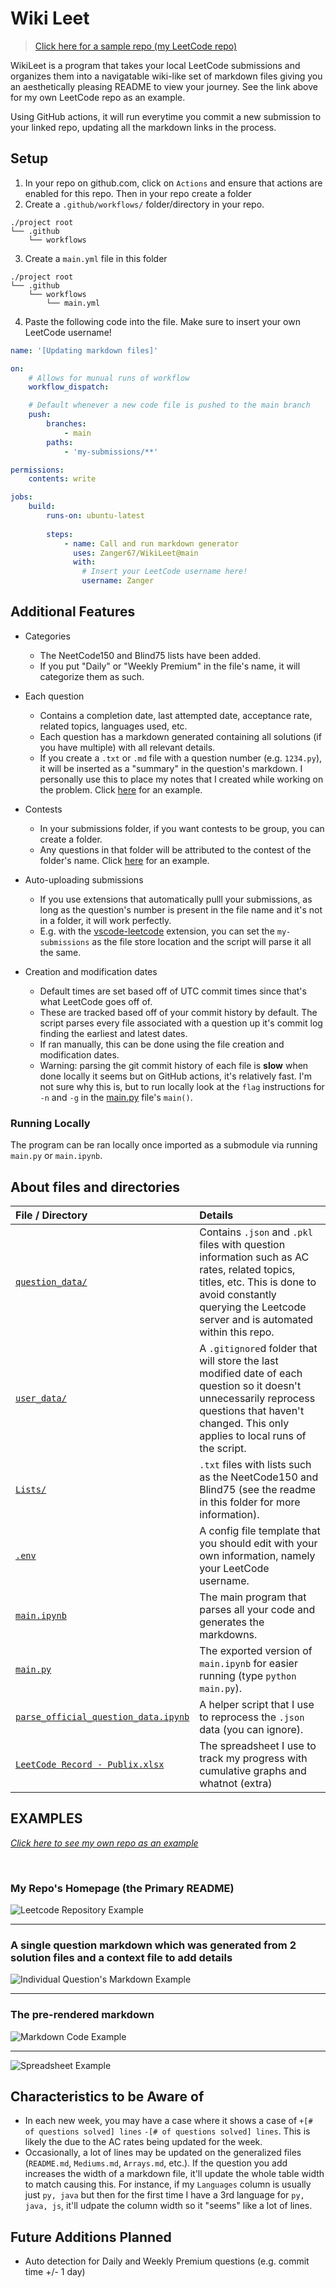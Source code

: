 # Wiki Leet

> [Click here for a sample repo (my LeetCode repo)](https://github.com/Zanger67/leetcode)

WikiLeet is a program that takes your local LeetCode submissions and organizes them into a navigatable wiki-like set of markdown files giving you an aesthetically pleasing README to view your journey. See the link above for my own LeetCode repo as an example.

Using GitHub actions, it will run everytime you commit a new submission to your linked repo, updating all the markdown links in the process. 


## Setup

1. In your repo on github.com, click on `Actions` and ensure that actions are enabled for this repo. Then in your repo create a folder 
2. Create a `.github/workflows/` folder/directory in your repo.
```
./project root
└── .github
    └── workflows
```
3. Create a `main.yml` file in this folder
```
./project root
└── .github
    └── workflows
        └── main.yml
```
4. Paste the following code into the file. Make sure to insert your own LeetCode username!

```yml
name: '[Updating markdown files]'

on:
    # Allows for munual runs of workflow
    workflow_dispatch:

    # Default whenever a new code file is pushed to the main branch
    push:
        branches:
            - main
        paths:
            - 'my-submissions/**'

permissions:
    contents: write

jobs:
    build:
        runs-on: ubuntu-latest
        
        steps:
            - name: Call and run markdown generator
              uses: Zanger67/WikiLeet@main
              with:
                # Insert your LeetCode username here!
                username: Zanger
```

<!-- Insert gif of it running and creating all the markdowns -->

## Additional Features

- Categories
  - The NeetCode150 and Blind75 lists have been added.
  - If you put "Daily" or "Weekly Premium" in the file's name, it will categorize them as such.

- Each question
    -   Contains a completion date, last attempted date, acceptance rate, related topics, languages used, etc.
    -   Each question has a markdown generated containing all solutions (if you have multiple) with all relevant details.
    -   If you create a `.txt` or `.md` file with a question number (e.g. `1234.py`), it will be inserted as a "summary" in the question's markdown. I personally use this to place my notes that I created while working on the problem. Click [here](https://github.com/Zanger67/leetcode/blob/main/markdowns/_3213.%20Construct%20String%20with%20Minimum%20Cost.md) for an example.

- Contests
  - In your submissions folder, if you want contests to be group, you can create a folder.
  - Any questions in that folder will be attributed to the contest of the folder's name. Click [here](https://github.com/Zanger67/leetcode/tree/main/my-submissions) for an example.

- Auto-uploading submissions
  - If you use extensions that automatically pulll your submissions, as long as the question's number is present in the file name and it's not in a folder, it will work perfectly.
  - E.g. with the [vscode-leetcode](https://github.com/LeetCode-OpenSource/vscode-leetcode/tree/master) extension, you can set the `my-submissions` as the file store location and the script will parse it all the same.

- Creation and modification dates
  - Default times are set based off of UTC commit times since that's what LeetCode goes off of.
  - These are tracked based off of your commit history by default. The script parses every file associated with a question up it's commit log finding the earliest and latest dates.
  - If ran manually, this can be done using the file creation and modification dates.
  - Warning: parsing the git commit history of each file is **slow** when done locally it seems but on GitHub actions, it's relatively fast. I'm not sure why this is, but to run locally look at the `flag` instructions for `-n` and `-g` in the [main.py](main.py) file's `main()`.


### Running Locally
The program can be ran locally once imported as a submodule via running `main.py` or `main.ipynb`.

<!-- Insert instructions for submodule import and the run instructions -->

## About files and directories

| File / Directory                                                           | Details                                                                                                                                                                                                                                                      |
| :------------------------------------------------------------------------- | :----------------------------------------------------------------------------------------------------------------------------------------------------------------------------------------------------------------------------------------------------------- |
| [`question_data/`](question_data/)                                         | Contains `.json` and `.pkl` files with question information such as AC rates, related topics, titles, etc. This is done to avoid constantly querying the Leetcode server and is automated within this repo. |
| [`user_data/`](user_data/)                                                 | A `.gitignore`d folder that will store the last modified date of each question so it doesn't unnecessarily reprocess questions that haven't changed. This only applies to local runs of the script.                                                                                                         |
| [`Lists/`](Lists/)                                                         | `.txt` files with lists such as the NeetCode150 and Blind75 (see the readme in this folder for more information).                                                                                                                                                   |
| [`.env`](.env.sample)                                                      | A config file template that you should edit with your own information, namely your LeetCode username.                                                                                                                                  |
| [`main.ipynb`](main.ipynb)                                                 | The main program that parses all your code and generates the markdowns.                                                                                                                                                                                      |
| [`main.py`](main.py)                                                       | The exported version of `main.ipynb` for easier running (type `python main.py`).                                                                                                                                                                             |
| [`parse_official_question_data.ipynb`](parse_official_question_data.ipynb) | A helper script that I use to reprocess the `.json` data (you can ignore).                                                                                                                                                                                   |
| [`LeetCode Record - Publix.xlsx`](<LeetCode Record - Publix.xlsx>)         | The spreadsheet I use to track my progress with cumulative graphs and whatnot (extra)                                                                                                                                                                        |

## EXAMPLES

_[Click here to see my own repo as an example](https://github.com/Zanger67/leetcode)_

</br>

### My Repo's Homepage (the Primary README)

![Leetcode Repository Example](misc/eg_front_page.png?raw=true)

---

### A single question markdown which was generated from 2 solution files and a context file to add details

![Individual Question's Markdown Example](misc/eg_individual_question_markdown.png?raw=true)

---

### The pre-rendered markdown

![Markdown Code Example](misc/eg_markdown_code.png?raw=true)

---

![Spreadsheet Example](misc/spreadsheet_stats.png?raw=true)

<!-- ---

</br>
</br>

![Mediums Eg](misc/image.png?raw=true)

</br> -->

<!-- ---

</br>
</br>

_View of the actual markdown before being rendered_
![Markdown Code](misc/image-2.png?raw=true) -->

<!-- ---

</br>
</br>

_View of my stats spreadsheet that I used to track my progress_
![Stats from Excel Example](misc/image-3.png?raw=true) -->
## Characteristics to be Aware of
- In each new week, you may have a case where it shows a case of `+[# of questions solved] lines` `-[# of questions solved] lines`. This is likely the due to the AC rates being updated for the week.
- Occasionally, a lot of lines may be updated on the generalized files (`README.md`, `Mediums.md`, `Arrays.md`, etc.). If the question you add increases the width of a markdown file, it'll update the whole table width to match causing this. For instance, if my `Languages` column is usually just `py, java` but then for the first time I have a 3rd language for `py, java, js`, it'll udpate the column width so it "seems" like a lot of lines.


## Future Additions Planned
- Auto detection for Daily and Weekly Premium questions (e.g. commit time +/- 1 day)